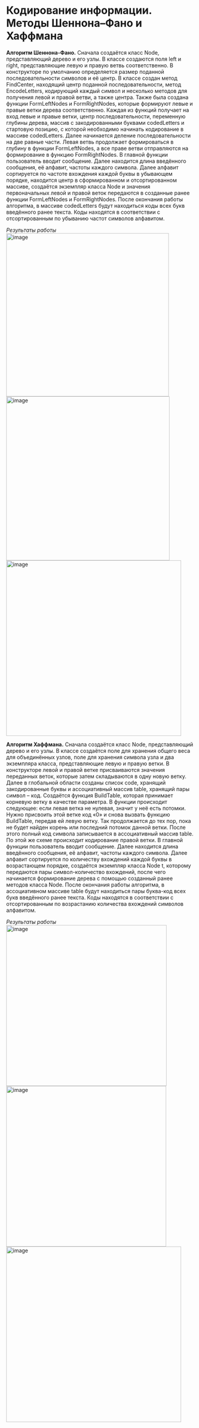 # Кодирование информации. Методы Шеннона–Фано и Хаффмана

**Алгоритм Шеннона-Фано.**
Сначала создаётся класс Node, представляющий дерево и его узлы. В классе создаются поля left и right, представляющие левую и правую ветвь соответственно. В конструкторе по умолчанию определяется размер поданной последовательности символов и её центр. В классе создан метод FindCenter, находящий центр поданной последовательности, метод EncodeLetters, кодирующий каждый символ и несколько методов для получения левой и правой ветви, а также центра.
	Также была создана функции FormLeftNodes и FormRightNodes, которые формируют левые и правые ветки дерева соответственно. Каждая из функций получает на вход левые и правые ветки, центр последовательности, переменную глубины дерева, массив с закодированными буквами codedLetters и стартовую позицию, с которой необходимо начинать кодирование в массиве codedLetters. Далее начинается деление последовательности на две равные части. Левая ветвь продолжает формироваться в глубину в функции FormLeftNodes, а все праве ветви отправляются на формирование в функцию FormRightNodes.
	В главной функции пользователь вводит сообщение. Далее находится длина введённого сообщения, её алфавит, частоты каждого символа. Далее алфавит сортируется по частоте вхождения каждой буквы в убывающем порядке, находится центр в сформированном и отсортированном массиве, создаётся экземпляр класса Node и значения первоначальных левой и правой веток передаются в созданные ранее функции FormLeftNodes и FormRightNodes.
	После окончания работы алгоритма, в массиве codedLetters будут находиться коды всех букв введённого ранее текста. Коды находятся в соответствии с отсортированным по убыванию частот символов алфавитом.

_Результаты работы_
<br>
<img width="435" alt="image" src="https://github.com/DovletBegenjev/Encoding-of-information/assets/56294209/e0662215-6452-4cf9-bb96-8787c26ced81">
<br>
<img width="437" alt="image" src="https://github.com/DovletBegenjev/Encoding-of-information/assets/56294209/1b387683-5957-4fdc-9104-f8079317fcf8">
<br>
<img width="468" alt="image" src="https://github.com/DovletBegenjev/Encoding-of-information/assets/56294209/f660efc1-3102-479d-90e6-ab37e0d727b8">

**Алгоритм Хаффмана.**
Сначала создаётся класс Node, представляющий дерево и его узлы. В классе создаётся поле для хранения общего веса для объединённых узлов, поле для хранения символа узла и два экземпляра класса, представляющие левую и правую ветки. В конструкторе левой и правой ветке присваиваются значения переданных веток, которые затем складываются в одну новую ветку.
	Далее в глобальной области созданы список code, хранящий закодированные буквы и ассоциативный массив table, хранящий пары символ – код.
	Создаётся функция BuildTable, которая принимает корневую ветку в качестве параметра. В функции происходит следующее: если левая ветка не нулевая, значит у неё есть потомки. Нужно присвоить этой ветке код «0» и снова вызвать функцию BuildTable, передав ей левую ветку. Так продолжается до тех пор, пока не будет найден корень или последний потомок данной ветки. После этого полный код символа записывается в ассоциативный массив table. По этой же схеме происходит кодирование правой ветки.
	В главной функции пользователь вводит сообщение. Далее находится длина введённого сообщения, её алфавит, частоты каждого символа. Далее алфавит сортируется по количеству вхождений каждой буквы в возрастающем порядке, создаётся экземпляр класса Node t, которому передаются пары символ-количество вхождений, после чего начинается формирование дерева с помощью созданный ранее методов класса Node.
	После окончания работы алгоритма, в ассоциативном массиве table будут находиться пары буква-код всех букв введённого ранее текста. Коды находятся в соответствии с отсортированным по возрастанию количества вхождений символов алфавитом.

_Результаты работы_
<br>
<img width="429" alt="image" src="https://github.com/DovletBegenjev/Encoding-of-information/assets/56294209/1ffe76ad-d7dd-4454-9181-1516606a78e8">
<br>
<img width="428" alt="image" src="https://github.com/DovletBegenjev/Encoding-of-information/assets/56294209/e57d4f49-7e80-4f40-ba98-d8f5a2f0a4be">
<br>
<img width="468" alt="image" src="https://github.com/DovletBegenjev/Encoding-of-information/assets/56294209/a74365b6-cc1a-4ec7-8993-ca966aeb7497">
